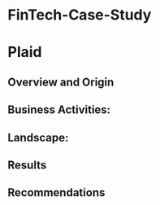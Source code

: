 # FinTech-Case-Study
# Plaid

## Overview and Origin


## Business Activities:



## Landscape:


## Results



## Recommendations

